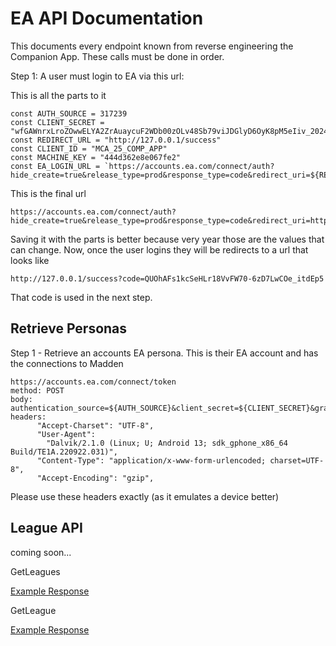 # EA API Documentation

This documents every endpoint known from reverse engineering the Companion App. These calls must be done in order. 

Step 1: A user must login to EA via this url:

This is all the parts to it
```
const AUTH_SOURCE = 317239
const CLIENT_SECRET = "wfGAWnrxLroZOwwELYA2ZrAuaycuF2WDb00zOLv48Sb79viJDGlyD6OyK8pM5eIiv_20240731135155"
const REDIRECT_URL = "http://127.0.0.1/success"
const CLIENT_ID = "MCA_25_COMP_APP"
const MACHINE_KEY = "444d362e8e067fe2"
const EA_LOGIN_URL = `https://accounts.ea.com/connect/auth?hide_create=true&release_type=prod&response_type=code&redirect_uri=${REDIRECT_URL}&client_id=${CLIENT_ID}&machineProfileKey=${MACHINE_KEY}&authentication_source=${AUTH_SOURCE}`
```

This is the final url
```
https://accounts.ea.com/connect/auth?hide_create=true&release_type=prod&response_type=code&redirect_uri=http://127.0.0.1/success&client_id=MCA_25_COMP_APP&machineProfileKey=444d362e8e067fe2&authentication_source=317239
```

Saving it with the parts is better because very year those are the values that can change. Now, once the user logins they will be redirects to a url that looks like

```
http://127.0.0.1/success?code=QUOhAFs1kcSeHLr18VvFW70-6zD7LwCOe_itdEp5
```
That code is used in the next step. 

## Retrieve Personas

Step 1 - Retrieve an accounts EA persona. This is their EA account and has the connections to Madden

```
https://accounts.ea.com/connect/token
method: POST
body: authentication_source=${AUTH_SOURCE}&client_secret=${CLIENT_SECRET}&grant_type=authorization_code&code=${code}&redirect_uri=${REDIRECT_URL}&release_type=prod&client_id=${CLIENT_ID}
headers: 
      "Accept-Charset": "UTF-8",
      "User-Agent":
        "Dalvik/2.1.0 (Linux; U; Android 13; sdk_gphone_x86_64 Build/TE1A.220922.031)",
      "Content-Type": "application/x-www-form-urlencoded; charset=UTF-8",
      "Accept-Encoding": "gzip",
```
Please use these headers exactly (as it emulates a device better)



## League API

coming soon...

GetLeagues

[Example Response](./api_data/get_leagues.json)

GetLeague

[Example Response](./api_data/get_league.json)
